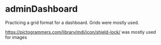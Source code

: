 # adminDashboard

Practicing a grid format for a dashboard. Grids were mostly used.

https://pictogrammers.com/library/mdi/icon/shield-lock/ was mostly
used for images